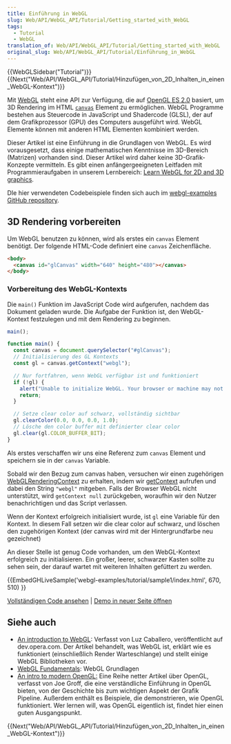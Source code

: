 ```yaml
---
title: Einführung in WebGL
slug: Web/API/WebGL_API/Tutorial/Getting_started_with_WebGL
tags:
  - Tutorial
  - WebGL
translation_of: Web/API/WebGL_API/Tutorial/Getting_started_with_WebGL
original_slug: Web/API/WebGL_API/Tutorial/Einführung_in_WebGL
---
```

{{WebGLSidebar("Tutorial")}} {{Next("Web/API/WebGL_API/Tutorial/Hinzufügen_von_2D_Inhalten_in_einen_WebGL-Kontext")}}

Mit [WebGL](http://www.khronos.org/webgl/) steht eine API zur Verfügung, die auf [OpenGL ES 2.0](http://www.khronos.org/opengles/) basiert, um 3D Rendering im HTML [`canvas`](/de/HTML/Element/canvas "de/HTML/canvas") Element zu ermöglichen. WebGL Programme bestehen aus Steuercode in JavaScript und Shadercode (GLSL), der auf dem Grafikprozessor (GPU) des Computers ausgeführt wird. WebGL Elemente können mit anderen HTML Elementen kombiniert werden.

Dieser Artikel ist eine Einführung in die Grundlagen von WebGL. Es wird vorausgesetzt, dass einige mathematischen Kenntnisse im 3D-Bereich (Matrizen) vorhanden sind. Dieser Artikel wird daher keine 3D-Grafik-Konzepte vermitteln. Es gibt einen anfängergeeigneten Leitfaden mit Programmieraufgaben in unserem Lernbereich: [Learn WebGL for 2D and 3D graphics](/de/docs/Learn/WebGL).

DIe hier verwendeten Codebeispiele finden sich auch im [webgl-examples GitHub repository](https://github.com/mdn/webgl-examples/tree/gh-pages/tutorial).

## 3D Rendering vorbereiten

Um WebGL benutzen zu können, wird als erstes ein `canvas` Element benötigt. Der folgende HTML-Code definiert eine `canvas` Zeichenfläche.

```html
<body>
  <canvas id="glCanvas" width="640" height="480"></canvas>
</body>
```

### Vorbereitung des WebGL-Kontexts

Die `main()` Funktion im JavaScript Code wird aufgerufen, nachdem das Dokument geladen wurde. Die Aufgabe der Funktion ist, den WebGL-Kontext festzulegen und mit dem Rendering zu beginnen.

```js
main();

function main() {
  const canvas = document.querySelector("#glCanvas");
  // Initialisierung des GL Kontexts
  const gl = canvas.getContext("webgl");

  // Nur fortfahren, wenn WebGL verfügbar ist und funktioniert
  if (!gl) {
    alert("Unable to initialize WebGL. Your browser or machine may not support it.");
    return;
  }

  // Setze clear color auf schwarz, vollständig sichtbar
  gl.clearColor(0.0, 0.0, 0.0, 1.0);
  // Lösche den color buffer mit definierter clear color
  gl.clear(gl.COLOR_BUFFER_BIT);
}
```

Als erstes verschaffen wir uns eine Referenz zum `canvas` Element und speichern sie in der `canvas` Variable.

Sobald wir den Bezug zum canvas haben, versuchen wir einen zugehörigen [WebGLRenderingContext](/de/docs/Web/API/WebGLRenderingContext) zu erhalten, indem wir [getContext](/de/docs/Web/API/HTMLCanvasElement/getContext) aufrufen und dabei den String `"webgl"` mitgeben. Falls der Browser WebGL nicht unterstützt, wird `getContext null` zurückgeben, woraufhin wir den Nutzer benachrichtigen und das Script verlassen.

Wenn der Kontext erfolgreich initialisiert wurde, ist `gl` eine Variable für den Kontext. In diesem Fall setzen wir die clear color auf schwarz, und löschen den zugehörigen Kontext (der canvas wird mit der Hintergrundfarbe neu gezeichnet)

An dieser Stelle ist genug Code vorhanden, um den WebGL-Kontext erfolgreich zu initialisieren. Ein großer, leerer, schwarzer Kasten sollte zu sehen sein, der darauf wartet mit weiteren Inhalten gefüttert zu werden.

{{EmbedGHLiveSample('webgl-examples/tutorial/sample1/index.html', 670, 510) }}

[Vollständigen Code ansehen](https://github.com/mdn/webgl-examples/tree/gh-pages/tutorial/sample1) | [Demo in neuer Seite öffnen](http://mdn.github.io/webgl-examples/tutorial/sample1/)

## Siehe auch

- [An introduction to WebGL](https://dev.opera.com/articles/introduction-to-webgl-part-1/): Verfasst von Luz Caballero, veröffentlicht auf dev.opera.com. Der Artikel behandelt, was WebGL ist, erklärt wie es funktioniert (einschließlich Render Warteschlange) und stellt einige WebGL Bibliotheken vor.
- [WebGL Fundamentals](http://webglfundamentals.org/): WebGL Grundlagen
- [An intro to modern OpenGL:](http://duriansoftware.com/joe/An-intro-to-modern-OpenGL.-Table-of-Contents.html) Eine Reihe netter Artikel über OpenGL, verfasst von Joe Groff, die eine verständliche Einführung in OpenGL bieten, von der Geschichte bis zum wichtigen Aspekt der Grafik Pipeline. Außerdem enthält es Beispiele, die demonstrieren, wie OpenGL funktioniert. Wer lernen will, was OpenGL eigentlich ist, findet hier einen guten Ausgangspunkt.

{{Next("Web/API/WebGL_API/Tutorial/Hinzufügen_von_2D_Inhalten_in_einen_WebGL-Kontext")}}
